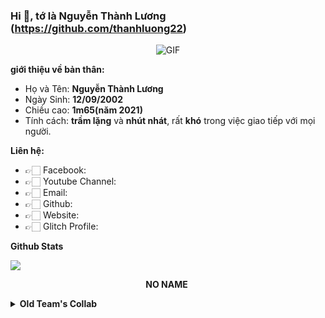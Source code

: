 

### Hi 👋, tớ là Nguyễn Thành Lương (https://github.com/thanhluong22)


<p align="center">
	<img align="center" alt="GIF" src="https://media1.tenor.com/images/d5da5398e5a193120690d0f0ca64d2ed/tenor.gif?itemid=8661798" />
</p>

**giới thiệu về bản thân:**

 - Họ và Tên: **Nguyễn Thành Lương**
 - Ngày Sinh: **12/09/2002**
 - Chiều cao: **1m65(năm 2021)**
 - Tính cách: **trầm lặng** và **nhút nhát**, rất **khó** trong việc giao tiếp với mọi người.



**Liên hệ:**
 
 - 👉🏻 Facebook: 
 - 👉🏻 Youtube Channel: 
 - 👉🏻 Email: 
 - 👉🏻 Github: 
 - 👉🏻 Website: 
 - 👉🏻 Glitch Profile: 



**Github Stats**

![](https://github-readme-stats.vercel.app/api?username=thanhluong22&show_icons=true&hide_border=true)


<p align="center">
	<strong>NO NAME</strong>
	<img align="center" alt="" src="./pics/5.png" />
</p>

<details>
	<summary><strong>Old Team's Collab</strong></summary>
  <p align="center">
	<strong>2/9/2018</strong>
	<img align="center" alt="" src="./pics/1.png" />
	<strong>3/11/2018</strong>
	<img align="center" alt="" src="./pics/2.png" />
	<strong>9/3/2019</strong>
	<img align="center" alt="" src="./pics/3.png" />
	<strong>29/4/2019</strong>
	<img align="center" alt="" src="./pics/4.png" />
</p>

</details>
